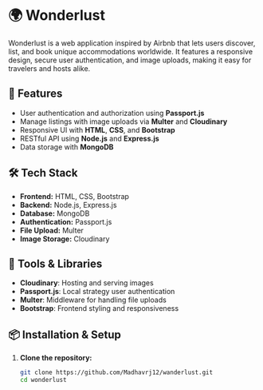 # 🌍 Wonderlust

Wonderlust is a web application inspired by Airbnb that lets users discover, list, and book unique accommodations worldwide. It features a responsive design, secure user authentication, and image uploads, making it easy for travelers and hosts alike.

## 🚀 Features

- User authentication and authorization using **Passport.js**
- Manage listings with image uploads via **Multer** and **Cloudinary**
- Responsive UI with **HTML**, **CSS**, and **Bootstrap**
- RESTful API using **Node.js** and **Express.js**
- Data storage with **MongoDB**

## 🛠️ Tech Stack

- **Frontend:** HTML, CSS, Bootstrap
- **Backend:** Node.js, Express.js
- **Database:** MongoDB
- **Authentication:** Passport.js
- **File Upload:** Multer
- **Image Storage:** Cloudinary

## 🧰 Tools & Libraries

- **Cloudinary**: Hosting and serving images
- **Passport.js**: Local strategy user authentication
- **Multer**: Middleware for handling file uploads
- **Bootstrap**: Frontend styling and responsiveness

## 📦 Installation & Setup

1. **Clone the repository:**
   ```bash
   git clone https://github.com/Madhavrj12/wanderlust.git
   cd wonderlust
